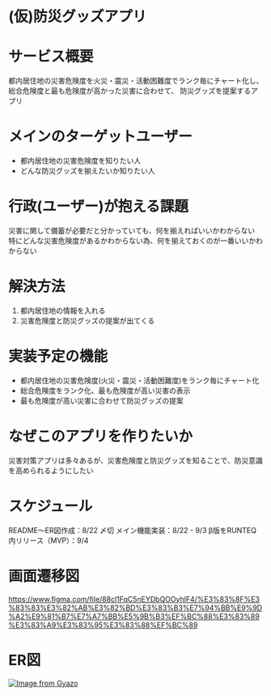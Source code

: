 # (仮)防災グッズアプリ

# サービス概要

都内居住地の災害危険度を火災・震災・活動困難度でランク毎にチャート化し、
総合危険度と最も危険度が高かった災害に合わせて、
防災グッズを提案するアプリ

# メインのターゲットユーザー

- 都内居住地の災害危険度を知りたい人
- どんな防災グッズを揃えたいか知りたい人

# 行政(ユーザー)が抱える課題

災害に関して備蓄が必要だと分かっていても、何を揃えればいいかわからない
特にどんな災害危険度があるかわからない為、何を揃えておくのが一番いいかわからない

# 解決方法

1. 都内居住地の情報を入れる
2. 災害危険度と防災グッズの提案が出てくる

# 実装予定の機能

- 都内居住地の災害危険度(火災・震災・活動困難度)をランク毎にチャート化
- 総合危険度をランク化、最も危険度が高い災害の表示
- 最も危険度が高い災害に合わせて防災グッズの提案

# なぜこのアプリを作りたいか

災害対策アプリは多々あるが、災害危険度と防災グッズを知ることで、防災意識を高められるようにしたい

# スケジュール

README〜ER図作成：8/22 〆切
メイン機能実装：8/22 - 9/3
β版をRUNTEQ内リリース（MVP）：9/4

# 画面遷移図
https://www.figma.com/file/88cl1FqC5nEYDbQOOyhlF4/%E3%83%8F%E3%83%83%E3%82%AB%E3%82%BD%E3%83%B3%E7%94%BB%E9%9D%A2%E9%81%B7%E7%A7%BB%E5%9B%B3%EF%BC%88%E3%83%89%E3%83%A9%E3%83%95%E3%83%88%EF%BC%89

# ER図
[![Image from Gyazo](https://i.gyazo.com/1e8b22df8ebb8315606195563cbc8993.jpg)](https://gyazo.com/1e8b22df8ebb8315606195563cbc8993)

